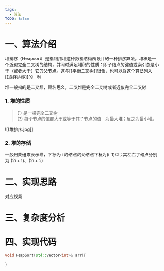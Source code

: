 ```yaml
---
tags:
  - 算法
TODO: false
---
```

# 一、算法介绍
堆排序（Heapsort）是指利用堆这种数据结构所设计的一种排序算法。堆积是一个近似完全二叉树的结构，并同时满足堆积的性质：即子结点的键值或索引总是小于（或者大于）它的父节点。这与[[平衡二叉树]]很像，也可以将这个算法列入[[选择排序]]的一种



堆一般指的是二叉堆，顾名思义，二叉堆是完全二叉树或者近似完全二叉树

### 1. 堆的性质

> (1) 是一棵完全二叉树  
> (2) 每个节点的值都大于或等于其子节点的值，为最大堆；反之为最小堆。

![[堆排序.jpg]]

### 2. 堆的存储

一般用数组来表示堆，下标为 i 的结点的父结点下标为(i-1)/2；其左右子结点分别为 (2i + 1)、(2i + 2)

# 二、实现思路



对应视频


# 三、复杂度分析



# 四、实现代码

```c++
void HeapSort(std::vector<int>& arr){

}
```